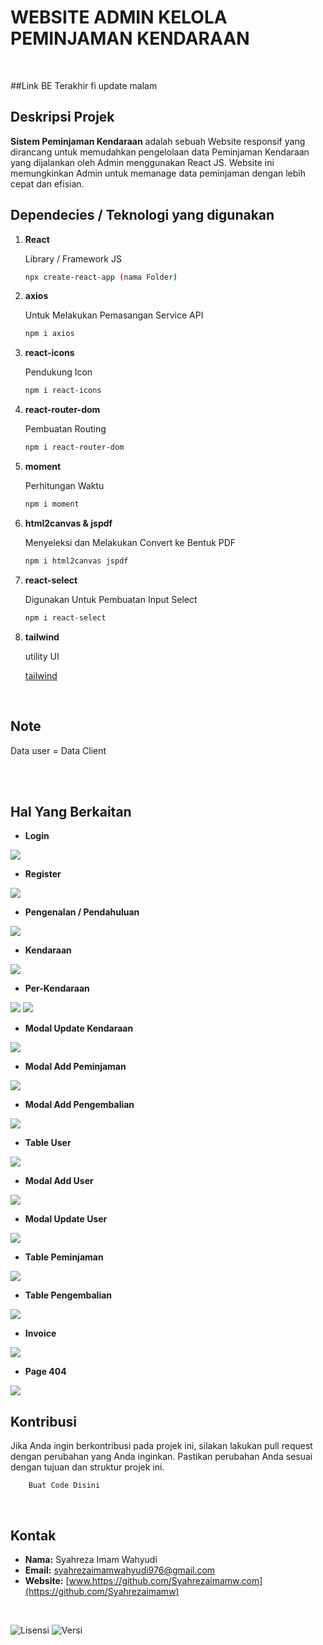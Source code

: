# WEBSITE ADMIN KELOLA PEMINJAMAN KENDARAAN
<br>

##Link BE Terakhir fi update malam

## Deskripsi Projek 

**Sistem Peminjaman Kendaraan** adalah sebuah Website responsif yang dirancang untuk memudahkan pengelolaan data Peminjaman Kendaraan yang dijalankan oleh Admin menggunakan React JS. Website ini memungkinkan Admin untuk memanage data peminjaman dengan lebih cepat dan efisian.


## Dependecies / Teknologi yang digunakan

1. **React**

    Library / Framework JS

    ```bash
   npx create-react-app (nama Folder)
    ```

2. **axios**

    Untuk Melakukan Pemasangan Service API

    ```bash
    npm i axios
    ```

3. **react-icons**

    Pendukung Icon

    ```bash
    npm i react-icons
    ```

4. **react-router-dom**

    Pembuatan Routing

    ```bash
    npm i react-router-dom
    ```
5. **moment**

    Perhitungan Waktu 

    ```bash
    npm i moment
    ```
6. **html2canvas & jspdf**

    Menyeleksi dan Melakukan Convert ke Bentuk PDF

    ```bash
    npm i html2canvas jspdf
    ```
7. **react-select**

    Digunakan Untuk Pembuatan Input Select

    ```bash
    npm i react-select
    ```
8. **tailwind**

    utility UI

    [tailwind](https://tailwindcss.com/docs/guides/create-react-app)


    <br>
    

## Note
Data user = Data Client

<br>




<br>





## Hal Yang Berkaitan






- **Login**
<img src="./src/image/login.png" />

- **Register**
<img src="./src/image/reguister.png" />

- **Pengenalan / Pendahuluan**
<img src="./src/image/home.png" />

- **Kendaraan**
<img src="./src/image/kendaraan.png" />

- **Per-Kendaraan**
<img src="./src/image/perkendara.png" />
<img src="./src/image/perkendaraa.png" />

- **Modal Update Kendaraan**
<img src="./src/image/modalupdatekendara.png" />

- **Modal Add Peminjaman**
<img src="./src/image/modalpinjamkendara.png" />

- **Modal Add Pengembalian**
<img src="./src/image/modalKembaliKendaraan.png" />

- **Table User**
<img src="./src/image/userBaru.png" />

- **Modal Add User**
<img src="./src/image/addUser.png" />

- **Modal Update User**
<img src="./src/image/detail user.png" />

- **Table Peminjaman**
<img src="./src/image/peminjaman.png" />

- **Table Pengembalian**
<img src="./src/image/pengembalian.png" />

- **Invoice**
<img src="./src/image/invoice.png" />

- **Page 404**
<img src="./src/image/err.png" />



<br>


## Kontribusi

Jika Anda ingin berkontribusi pada projek ini, silakan lakukan pull request dengan perubahan yang Anda inginkan. Pastikan perubahan Anda sesuai dengan tujuan dan struktur projek ini.

```
    Buat Code Disini
```

<br>

## Kontak

- **Nama:** Syahreza Imam Wahyudi
- **Email:** [syahrezaimamwahyudi976@gmail.com](mailto:syahrezaimamwahyudi976@gmail.com)
- **Website:** [www.https://github.com/Syahrezaimamw.com](https://github.com/Syahrezaimamw)

<br>


![Lisensi](https://img.shields.io/badge/license-MIT-blue.svg) ![Versi](https://img.shields.io/badge/version-100.10.10-brightgreen.svg)




